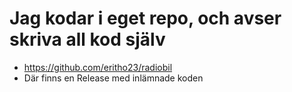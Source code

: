 # Jag kodar i eget repo, och avser skriva all kod själv
- https://github.com/eritho23/radiobil
- Där finns en Release med inlämnade koden
